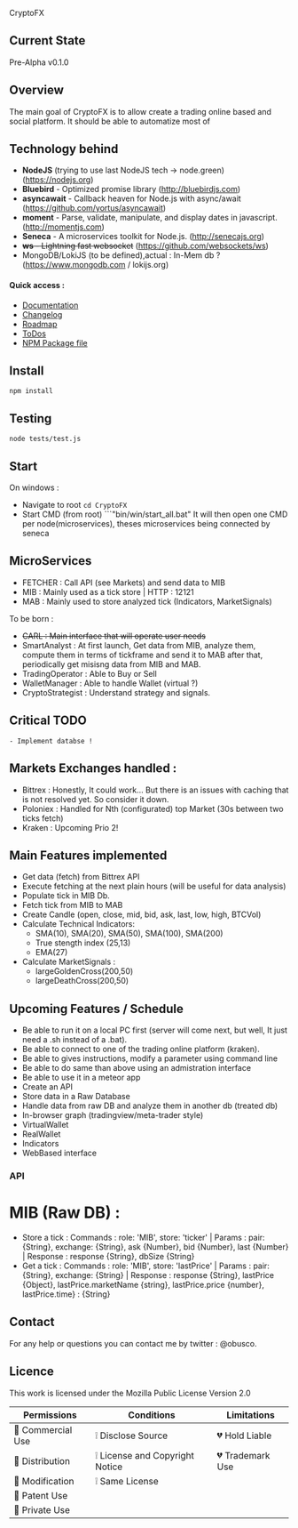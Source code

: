 CryptoFX

## Current State
Pre-Alpha v0.1.0

## Overview

The main goal of CryptoFX is to allow create a trading online based and social platform.
It should be able to automatize most of

## Technology behind
* **NodeJS** (trying to use last NodeJS tech -> node.green) (https://nodejs.org)
* **Bluebird** - Optimized promise library (http://bluebirdjs.com) 
* **asyncawait** - Callback heaven for Node.js with async/await (https://github.com/yortus/asyncawait)
* **moment** - Parse, validate, manipulate, and display dates in javascript. (http://momentjs.com)
* **Seneca** - A microservices toolkit for Node.js. (http://senecajs.org)
* ~~**ws** - Lightning fast websocket~~ (https://github.com/websockets/ws)
* MongoDB/LokiJS (to be defined),actual : In-Mem db ? (https://www.mongodb.com / lokijs.org)

#### Quick access :

-  [Documentation](DOCUMENTATION.md)
-  [Changelog](CHANGELOG.md)
-  [Roadmap](ROADMAP.md)
-  [ToDos](ROADMAP.md#todos)
-  [NPM Package file](package.json)

## Install
```npm install```

## Testing 
```node tests/test.js```

## Start 
On windows :
 - Navigate to root ```cd CryptoFX```
 - Start CMD (from root) ```"bin/win/start_all.bat"
 It will then open one CMD per node(microservices), theses microservices being connected by seneca 

## MicroServices 

- FETCHER : Call API (see Markets) and send data to MIB
- MIB : Mainly used as a tick store | HTTP : 12121
- MAB : Mainly used to store analyzed tick (Indicators, MarketSignals)

To be born : 

- ~~CARL : Main interface that will operate user needs~~
- SmartAnalyst : 
    At first launch, Get data from MIB, analyze them, compute them in terms of tickframe and send it to MAB
    after that, periodically get misisng data from MIB and MAB.
- TradingOperator : Able to Buy or Sell
- WalletManager : Able to handle Wallet (virtual ?)
- CryptoStrategist : Understand strategy and signals.

## Critical TODO
    - Implement databse !


## Markets Exchanges handled : 

- Bittrex : Honestly, It could work... But there is an issues with caching that is not resolved yet. So consider it down. 
- Poloniex : Handled for Nth (configurated) top Market (30s between two ticks fetch)   
- Kraken : Upcoming Prio 2! 

## Main Features implemented

* Get data (fetch) from Bittrex API
* Execute fetching at the next plain hours (will be useful for data analysis)
* Populate tick in MIB Db.
* Fetch tick from MIB to MAB
* Create Candle (open, close, mid, bid, ask, last, low, high, BTCVol)
* Calculate Technical Indicators:
    - SMA(10), SMA(20), SMA(50), SMA(100), SMA(200)
    - True stength index (25,13)
    - EMA(27)
* Calculate MarketSignals : 
    - largeGoldenCross(200,50)
    - largeDeathCross(200,50)

## Upcoming Features / Schedule

* Be able to run it on a local PC first (server will come next, but well, It just need a .sh instead of a .bat).
* Be able to connect to one of the trading online platform (kraken).
* Be able to gives instructions, modify a parameter using command line
* Be able to do same than above using an admistration interface
* Be able to use it in a meteor app
* Create an API
* Store data in a Raw Database
* Handle data from raw DB and analyze them in another db (treated db)
* In-browser graph (tradingview/meta-trader style)
* VirtualWallet
* RealWallet
* Indicators
* WebBased interface

### API 
# MIB (Raw DB) : 

* Store a tick :  Commands : role: 'MIB', store: 'ticker' | Params :  pair: {String}, exchange: {String}, ask {Number}, bid {Number}, last {Number} | Response : response {String}, dbSize {String}
* Get a tick : Commands : role: 'MIB', store: 'lastPrice' | Params :  pair: {String}, exchange: {String} | Response : response {String}, lastPrice {Object}, lastPrice.marketName {string}, lastPrice.price {number}, lastPrice.time} : {String}


## Contact

For any help or questions you can contact me by twitter : @obusco.

## Licence

This work is licensed under the Mozilla Public License Version 2.0

| Permissions               	| Conditions                                    	| Limitations   	|
|---------------------------	|-----------------------------------------------	|---------------	|
| :green_heart: Commercial Use 	| :grey_exclamation: Disclose Source              	| :broken_heart: Hold Liable   	|
| :green_heart: Distribution  	| :grey_exclamation: License and Copyright Notice 	| :broken_heart: Trademark Use 	|
| :green_heart: Modification   	| :grey_exclamation: Same License                 	|               	|
| :green_heart:  Patent Use    	|                                                 	|               	|
| :green_heart: Private Use    	|                                                 	|               	|
